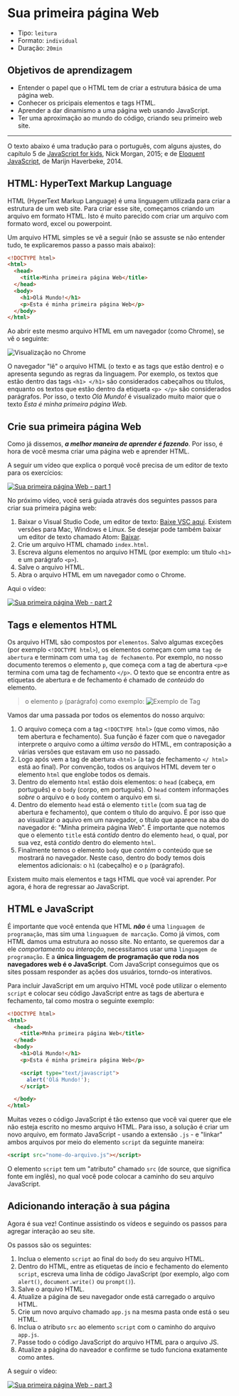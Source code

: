 # Sua primeira página Web

- Tipo: `leitura`
- Formato: `individual`
- Duração: `20min`

## Objetivos de aprendizagem

- Entender o papel que o HTML tem de criar a estrutura básica de uma página web.
- Conhecer os pricipais elementos e tags HTML.
- Aprender a dar dinamismo a uma página web usando JavaScript.
- Ter uma aproximação ao mundo do código, criando seu primeiro web site.

***

O texto abaixo é uma tradução para o português, com alguns ajustes, do capítulo
5 de [JavaScript for
kids](http://pepa.holla.cz/wp-content/uploads/2015/11/JavaScript-for-Kids.pdf),
Nick Morgan, 2015; e de [Eloquent JavaScript](http://braziljs.github.io/eloquente-javascript),
de Marijn Haverbeke, 2014.

## HTML: HyperText Markup Language

HTML (HyperText Markup Language) é uma linguagem utilizada para criar a
estrutura de um web site. Para criar esse site, começamos criando um arquivo em
formato HTML. Isto é muito parecido com criar um arquivo com formato word, excel
ou powerpoint.

Um arquivo HTML simples se vê a seguir (não se assuste se não entender tudo, te
explicaremos passo a passo mais abaixo):

```html
<!DOCTYPE html>
<html>
  <head>
    <title>Minha primeira página Web</title>
  </head>
  <body>
    <h1>Olá Mundo!</h1>
    <p>Esta é minha primeira página Web</p>
  </body>
</html>
```

Ao abrir este mesmo arquivo HTML em um navegador (como Chrome), se vê o
seguinte:

![Visualização no Chrome](https://user-images.githubusercontent.com/11894994/57495168-425ae680-72a3-11e9-96e2-7f1d33a7865c.png)

O navegador "lê" o arquivo HTML (o texto e as tags que estão dentro) e o
apresenta segundo as regras da linguagem. Por exemplo, os textos que estão
dentro das tags `<h1> </h1>` são considerados cabeçalhos ou títulos, enquanto os
textos que estão dentro da etiqueta `<p> </p>` são considerados parágrafos. Por isso,
o texto _Olá Mundo!_ é visualizado muito maior que o texto _Esta é minha
primeira página Web._

## Crie sua primeira página Web

Como já dissemos, _**a melhor maneira de aprender é fazendo**_. Por isso, é hora
de você mesma criar uma página web e aprender HTML.

A seguir um vídeo que explica o porquê você precisa de um editor de texto para
os exercícios:

[![Sua primeira página Web - part 1](https://img.youtube.com/vi/96usU1K0gwY/0.jpg)](https://youtu.be/96usU1K0gwY)

No próximo vídeo, você será guiada através dos seguintes passos para criar sua
primeira página web:

1. Baixar o Visual Studio Code, um editor de texto: [Baixe VSC
   aqui](https://code.visualstudio.com/). Existem versões para Mac, Windows e
   Linux. Se desejar pode também baixar um editor de texto chamado Atom:
   [Baixar](https://atom.io/).
2. Crie um arquivo HTML chamado `index.html`.
3. Escreva alguns elementos no arquivo HTML (por exemplo: um título `<h1>` e um
   parágrafo `<p>`).
4. Salve o arquivo HTML.
5. Abra o arquivo HTML em um navegador como o Chrome.

Aqui o vídeo:

[![Sua primeira página Web - part 2](https://img.youtube.com/vi/OR0tpt3zftA/0.jpg)](https://youtu.be/OR0tpt3zftA)

## Tags e elementos HTML

Os arquivo HTML são compostos por `elementos`. Salvo algumas exceções (por
exemplo `<!DOCTYPE html>`), os elementos começam com uma `tag de abertura` e
terminam com uma `tag de fechamento`. Por exemplo, no nosso documento teremos o
elemento `p`, que começa com a tag de abertura `<p>`e termina com uma tag de
fechamento `</p>`. O texto que se encontra entre as etiquetas de abertura e de
fechamento é chamado de _conteúdo_ do elemento.

> o elemento `p` (parágrafo) como exemplo: ![Exemplo de
Tag](https://user-images.githubusercontent.com/11894994/57495817-43414780-72a6-11e9-9fb5-8ee6cab80f08.jpg)

Vamos dar uma passada por todos os elementos do nosso arquivo:

1. O arquivo começa com a tag `<!DOCTYPE html>` (que como vimos, não tem
   abertura e fechamento). Sua função é fazer com que o navegador interprete o
   arquivo como a _última versão_ do HTML, em contraposição a várias versões
   que estavam em uso no passado.
2. Logo após vem a tag de abertura `<html>` (a tag de fechamento `</ html>`
   está ao final). Por convenção, todos os arquivos HTML devem ter o elemento
   `html` que englobe todos os demais.
3. Dentro do elemento `html` estão dois elementos:  o `head` (cabeça, em
   português) e o `body` (corpo, em português). O `head` contem informações
   _sobre_ o arquivo e o `body` contem o arquivo em si.
4. Dentro do elemento `head` está o elemento `title` (com sua tag de abertura e
   fechamento), que contem o título do arquivo. É por isso que ao visualizar o
   aquivo em um navegador, o título que aparece na aba do navegador é: "Minha
   primeira página Web". É importante que notemos que o elemento `title` está
   _contido_ dentro do elemento `head`, o qual, por sua vez, está _contido_
   dentro do elemento `html`.
5. Finalmente temos o elemento `body` que _contém_ o conteúdo que se mostrará no
   navegador. Neste caso, dentro do body temos dois elementos adicionais: o `h1`
   (cabeçalho) e o `p` (parágrafo).

Existem muito mais elementos e tags HTML que você vai aprender. Por agora, é
hora de regressar ao JavaScript.

## HTML e JavaScript

É importante que você entenda que HTML _**não**_ é uma `linguagem de
programação`, mas sim uma `linguaguem de marcação`. Como já vimos, com HTML
damos uma estrutura ao nosso site. No entanto, se queremos dar a ele
_comportamento_ ou _interação_, necessitamos usar uma `linguagem de
programação`. E a **única linguagem de programação que roda nos navegadores web
é o JavaScript**. Com JavaScript conseguimos que os sites possam responder as
ações dos usuários, torndo-os interativos.

Para incluir JavaScript em um arquivo HTML você pode utilizar o elemento
`script` e colocar seu código JavaScript entre as tags de abertura e fechamento,
tal como mostra o seguinte exemplo:

```html
<!DOCTYPE html>
<html>
  <head>
    <title>Mnha primeira página Web</title>
  </head>
  <body>
    <h1>Olá Mundo!</h1>
    <p>Esta é minha primeira página Web</p>

    <script type="text/javascript">
      alert('Olá Mundo!');
    </script>

  </body>
</html>
```

Muitas vezes o código JavaScript é tão extenso que você vai querer que ele não
esteja escrito no mesmo arquivo HTML. Para isso, a solução é criar um novo
arquivo, em formato JavaScript - usando a extensão `.js` - e "linkar" ambos
arquivos por meio do elemento `script` da seguinte maneira:

```html
<script src="nome-do-arquivo.js"></script>
```

O elemento `script` tem um "atributo" chamado `src` (de source, que significa
fonte em inglês), no qual você pode colocar a caminho do seu arquivo JavaScript.

## Adicionando interação à sua página

Agora é sua vez! Continue assistindo os vídeos e seguindo os passos para agregar
interação ao seu site.

Os passos são os seguintes:

1. Inclua o elemento `script` ao final do `body` do seu arquivo HTML.
2. Dentro do HTML, entre as etiquetas de íncio e fechamento do elemento
   `script`, escreva uma linha de código JavaScript (por exemplo, algo com
   `alert()`, `document.write()` ou `prompt()`).
3. Salve o arquivo HTML.
4. Atualize a página de seu navegador onde está carregado o arquivo HTML.
5. Crie um novo arquivo chamado `app.js` na mesma pasta onde está o seu
   HTML.
6. Inclua o atributo `src` ao elemento `script` com o caminho do arquivo
   `app.js`.
7. Passe todo o código JavaScript do arquivo HTML para o arquivo JS.
8. Atualize a página do naveador e confirme se tudo funciona exatamente como
   antes.

A seguir o vídeo:

[![Sua primeira página Web - part 3](https://img.youtube.com/vi/pJ4aYTUjpME/0.jpg)](https://youtu.be/pJ4aYTUjpME)
